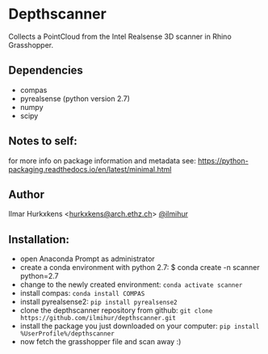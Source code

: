 # Depthscanner
Collects a PointCloud from the Intel Realsense 3D scanner in Rhino Grasshopper.

## Dependencies
- compas
- pyrealsense (python version 2.7)
- numpy
- scipy

## Notes to self:
for more info on package information and metadata see:
https://python-packaging.readthedocs.io/en/latest/minimal.html

## Author

Ilmar Hurkxkens <<hurkxkens@arch.ethz.ch>> [@ilmihur](https://github.com/ilmihur/)

## Installation:
- open Anaconda Prompt as administrator
- create a conda environment with python 2.7: 
$ conda create -n scanner python=2.7
- change to the newly created environment: `conda activate scanner`
- install compas: `conda install COMPAS`
- install pyrealsense2: `pip install pyrealsense2`
- clone the depthscanner repository from github: `git clone https://github.com/ilmihur/depthscanner.git`
- install the package you just downloaded on your computer: `pip install %UserProfile%/depthscanner`
- now fetch the grasshopper file and scan away :)
